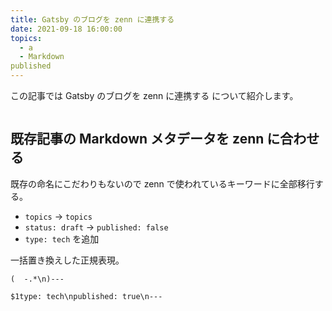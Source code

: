```yaml
---
title: Gatsby のブログを zenn に連携する
date: 2021-09-18 16:00:00
topics:
  - a
  - Markdown
published
---
```


この記事では Gatsby のブログを zenn に連携する について紹介します。

```toc

```

## 既存記事の Markdown メタデータを zenn に合わせる

既存の命名にこだわりもないので zenn で使われているキーワードに全部移行する。

- `topics` -> `topics`
- `status: draft` -> `published: false`
- `type: tech` を追加

一括置き換えした正規表現。

```
(  -.*\n)---
```

```
$1type: tech\npublished: true\n---
```
